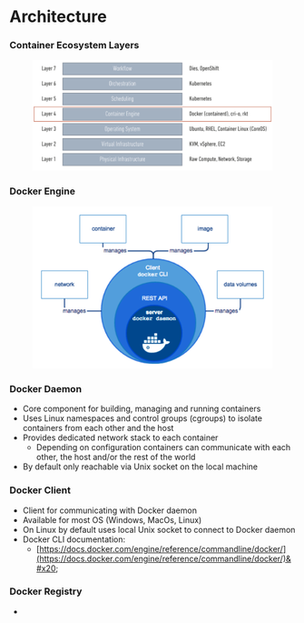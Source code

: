 # Architecture

### Container Ecosystem Layers

<figure><img src="../.gitbook/assets/Screenshot 2023-05-24 at 18.03.08.png" alt=""><figcaption></figcaption></figure>

### Docker Engine

<div align="left">

<figure><img src="../.gitbook/assets/Screenshot 2023-05-24 at 18.03.43.png" alt=""><figcaption></figcaption></figure>

</div>

### Docker Daemon

* Core component for building, managing and running containers
* Uses Linux namespaces and control groups (cgroups) to isolate containers from each other and the host
* Provides dedicated network stack to each container
  * Depending on configuration containers can communicate with each other, the host and/or the rest of the world
* By default only reachable via Unix socket on the local machine

### Docker Client

* Client for communicating with Docker daemon
* Available for most OS (Windows, MacOs, Linux)
* On Linux by default uses local Unix socket to connect to Docker daemon
* Docker CLI documentation:
  * [https://docs.docker.com/engine/reference/commandline/docker/](https://docs.docker.com/engine/reference/commandline/docker/)&#x20;

### Docker Registry

*
